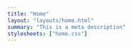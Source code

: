 ```yaml
---
title: "Home"
layout: "layouts/home.html"
summary: "This is a meta description"
stylesheets: ["home.css"]
---
```


